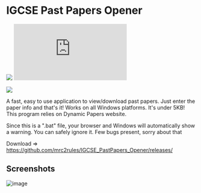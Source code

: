 # IGCSE Past Papers Opener

![](https://img.shields.io/github/downloads/mrc2rules/IGCSE_PastPapers_Opener/total.svg?style=for-the-badge&color=F62451)
![](https://badge-size.herokuapp.com/mrc2rules/IGCSE_PastPapers_Opener/main/PastPaperOpener.bat?style=for-the-badge&color=F62451)

![](https://img.shields.io/badge/Windows-0078D6?style=for-the-badge&logo=windows&logoColor=white)

A fast, easy to use application to view/download past papers. Just enter the paper info and that's it! Works on all Windows platforms.
It's under 5KB! This program relies on Dynamic Papers website.

Since this is a ".bat" file, your browser and Windows will automatically show a warning. You can safely ignore it.
Few bugs present, sorry about that

Download => https://github.com/mrc2rules/IGCSE_PastPapers_Opener/releases/

## Screenshots
![image](https://user-images.githubusercontent.com/58372697/195889322-56ffe344-a946-4a40-9a03-d0eb25ee2c0f.png)

